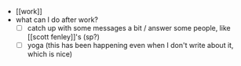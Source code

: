 - [[work]]
- what can I do after work?
  - [ ] catch up with some messages a bit / answer some people, like [[scott fenley]]'s (sp?)
  - [ ] yoga (this has been happening even when I don't write about it, which is nice)
